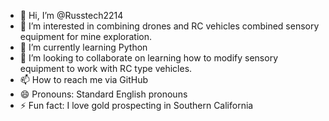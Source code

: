 - 👋 Hi, I’m @Russtech2214
- 👀 I’m interested in combining drones and RC vehicles combined sensory equipment for mine exploration.
- 🌱 I’m currently learning Python
- 💞️ I’m looking to collaborate on learning how to modify sensory equipment to work with RC type vehicles.
- 📫 How to reach me via GitHub
- 😄 Pronouns: Standard English pronouns
- ⚡ Fun fact: I love gold prospecting in Southern California

<!---
Russtech2214/Russtech2214 is a ✨ special ✨ repository because its `README.md` (this file) appears on your GitHub profile.
You can click the Preview link to take a look at your changes.
--->
